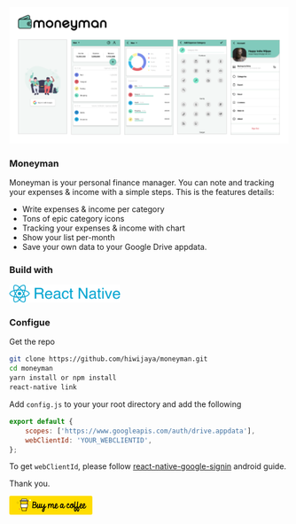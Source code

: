 ![Moneyman Preview](docs/github-banner.png)

### Moneyman
Moneyman is your personal finance manager. You can note and tracking your expenses & income with a simple steps.
This is the features details:
- Write expenses & income per category
- Tons of epic category icons
- Tracking your expenses & income with chart
- Show your list per-month
- Save your own data to your Google Drive appdata.


### Build with
<a href="https://facebook.github.io/react-native/" rel="React Native">
  <img src="docs/react-native.png" alt="react-native" width="200"/>
</a>


### Configue
Get the repo
```sh
git clone https://github.com/hiwijaya/moneyman.git
cd moneyman
yarn install or npm install
react-native link
```

Add `config.js` to your your root directory and add the following
```js
export default {
    scopes: ['https://www.googleapis.com/auth/drive.appdata'],
    webClientId: 'YOUR_WEBCLIENTID',
}; 
```
To get `webClientId`, please follow [react-native-google-signin](https://github.com/react-native-community/react-native-google-signin/blob/master/docs/android-guide.md) android guide.

Thank you.
<br/>

<a href="https://www.buymeacoffee.com/hiwijaya" rel="buymeacoffee">
  <img src="docs/buymeacoffee.png" alt="buymeacoffee" width="150"/>
</a>
